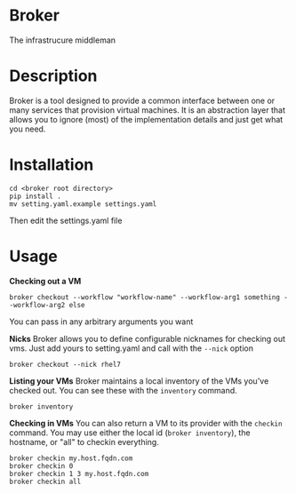 # Broker
The infrastrucure middleman

# Description
Broker is a tool designed to provide a common interface between one or many services that provision virtual machines. It is an abstraction layer that allows you to ignore (most) of the implementation details and just get what you need.

# Installation
```
cd <broker root directory>
pip install .
mv setting.yaml.example settings.yaml
```
Then edit the settings.yaml file

# Usage
**Checking out a VM**
```
broker checkout --workflow "workflow-name" --workflow-arg1 something --workflow-arg2 else
```
You can pass in any arbitrary arguments you want

**Nicks**
Broker allows you to define configurable nicknames for checking out vms. Just add yours to setting.yaml and call with the ```--nick``` option
```
broker checkout --nick rhel7
```
**Listing your VMs**
Broker maintains a local inventory of the VMs you've checked out. You can see these with the ```inventory``` command.
```
broker inventory
```

**Checking in VMs**
You can also return a VM to its provider with the ```checkin``` command.
You may use either the local id (```broker inventory```), the hostname, or "all" to checkin everything.
```
broker checkin my.host.fqdn.com
broker checkin 0
broker checkin 1 3 my.host.fqdn.com
broker checkin all
```
